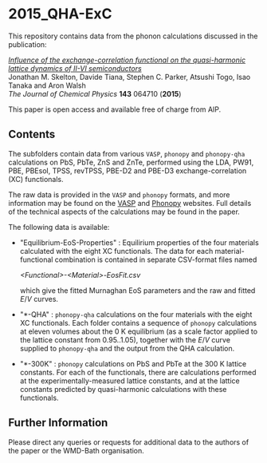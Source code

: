 2015_QHA-ExC
============

This repository contains data from the phonon calculations discussed in the publication:

[*Influence of the exchange-correlation functional on the quasi-harmonic lattice dynamics of II-VI semiconductors*](http://scitation.aip.org/content/aip/journal/jcp/143/6/10.1063/1.4928058?TRACK=RSS)  
Jonathan M. Skelton, Davide Tiana, Stephen C. Parker, Atsushi Togo, Isao Tanaka and Aron Walsh  
*The Journal of Chemical Physics* **143** 064710 (**2015**)

This paper is open access and available free of charge from AIP.


Contents
--------

The subfolders contain data from various `VASP`, `phonopy` and `phonopy-qha` calculations on PbS, PbTe, ZnS and ZnTe, performed using the LDA, PW91, PBE, PBEsol, TPSS, revTPSS, PBE-D2 and PBE-D3 exchange-correlation (XC) functionals.

The raw data is provided in the `VASP` and `phonopy` formats, and more information may be found on the [VASP](https://www.vasp.at/) and [Phonopy](http://phonopy.sourceforge.net/) websites. Full details of the technical aspects of the calculations may be found in the paper.

The following data is available:

- "Equilibrium-EoS-Properties" : Equilirium properties of the four materials calculated with the eight XC functionals. The data for each material-functional combination is contained in separate CSV-format files named

    *\<Functional\>-\<Material\>-EosFit.csv*

    which give the fitted Murnaghan EoS parameters and the raw and fitted *E*/*V* curves.

- "\*-QHA" : `phonopy-qha` calculations on the four materials with the eight XC functionals. Each folder contains a sequence of `phonopy` calculations at eleven volumes about the 0 K equilibrium (as a scale factor applied to the lattice constant from 0.95..1.05), together with the *E*/*V* curve supplied to `phonopy-qha` and the output from the QHA calculation.

- "\*-300K" : `phonopy` calculations on PbS and PbTe at the 300 K lattice constants. For each of the functionals, there are calculations performed at the experimentally-measured lattice constants, and at the lattice constants predicted by quasi-harmonic calculations with these functionals.


Further Information
-------------------

Please direct any queries or requests for additional data to the authors of the paper or the WMD-Bath organisation.
